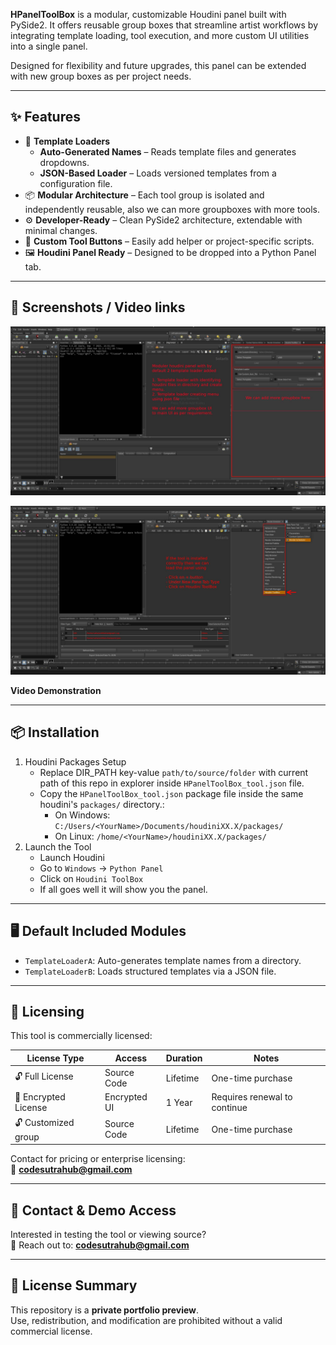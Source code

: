 **HPanelToolBox** is a modular, customizable Houdini panel built with PySide2. It offers reusable group boxes that streamline artist workflows by integrating template loading, tool execution, and more custom UI utilities into a single panel.

Designed for flexibility and future upgrades, this panel can be extended with new group boxes as per project needs.

---

## ✨ Features

- 🧠 **Template Loaders**
    - **Auto-Generated Names** – Reads template files and generates dropdowns.
    - **JSON-Based Loader** – Loads versioned templates from a configuration file.
- 📦 **Modular Architecture** – Each tool group is isolated and independently reusable, also we can more groupboxes with more tools.
- ⚙️ **Developer-Ready** – Clean PySide2 architecture, extendable with minimal changes.
- 🧰 **Custom Tool Buttons** – Easily add helper or project-specific scripts.
- 🖼️ **Houdini Panel Ready** – Designed to be dropped into a Python Panel tab.

---

## 📸 Screenshots / Video links

![alt text](resources/hpanel_toolbox_01.jpg)

![alt text](resources/hpanel_toolbox_02.jpg)

**Video Demonstration**

---

## 📦 Installation

1. Houdini Packages Setup
    - Replace DIR_PATH key-value `path/to/source/folder` with current path of this repo in explorer inside `HPanelToolBox_tool.json` file.
    - Copy the `HPanelToolBox_tool.json` package file inside the same houdini's `packages/` directory.:
      - On Windows:  
        `C:/Users/<YourName>/Documents/houdiniXX.X/packages/`
      - On Linux:
        `/home/<YourName>/houdiniXX.X/packages/`
2. Launch the Tool
    - Launch Houdini
    - Go to `Windows` → `Python Panel`
    - Click on `Houdini ToolBox`
    - If all goes well it will show you the panel.

---

## 🖥️ Default Included Modules

- `TemplateLoaderA`: Auto-generates template names from a directory.
- `TemplateLoaderB`: Loads structured templates via a JSON file.

---


## 🔐 Licensing

This tool is commercially licensed:

| License Type         | Access       | Duration | Notes                         |
|----------------------|--------------|----------|-------------------------------|
| 🔓 Full License      | Source Code  | Lifetime | One-time purchase             |
| 🔐 Encrypted License | Encrypted UI | 1 Year   | Requires renewal to continue  |
| 🔓 Customized group  | Source Code  | Lifetime | One-time purchase             |

Contact for pricing or enterprise licensing:  
📧 **codesutrahub@gmail.com**

---

## 🙋 Contact & Demo Access

Interested in testing the tool or viewing source?  
📧 Reach out to: **codesutrahub@gmail.com**

---

## 🧾 License Summary

This repository is a **private portfolio preview**.  
Use, redistribution, and modification are prohibited without a valid commercial license.
